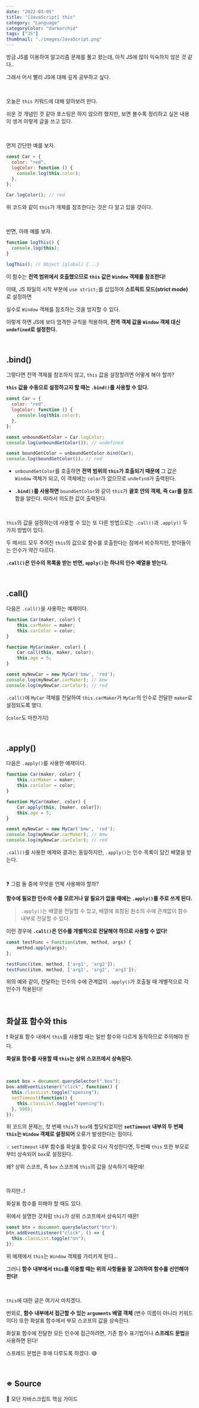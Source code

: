 ```yaml
---
date: "2022-03-05"
title: "[JavaScript] this"
category: "Language"
categoryColor: "darkorchid"
tags: ["JS"]
thumbnail: "./images/JavaScript.png"
---
```


방금 JS를 이용하여 알고리즘 문제를 풀고 왔는데, 아직 JS에 많이 익숙하지 않은 것 같다..

그래서 어서 빨리 JS에 대해 깊게 공부하고 싶다.

<br />

오늘은 `this` 키워드에 대해 알아보려 한다.

쉬운 것 개념인 것 같아 포스팅은 하지 않으려 했지만, 보면 볼수록 정리하고 싶은 내용이 생겨 이렇게 글을 쓰고 있다.

<br />

먼저 간단한 예를 보자.

```js
const Car = {
  color: "red",
  logColor: function () {
    console.log(this.color);
  },
};

Car.logColor(); // red
```

위 코드와 같이 `this`가 개체를 참조한다는 것은 다 알고 있을 것이다.

<br />

반면, 아래 예를 보자.

```js
function logThis() {
  console.log(this);
}

logThis(); // Object [global] {...}
```

이 함수는 **전역 범위에서 호출했으므로 `this` 값은 `Window` 객체를 참조한다!**

이때, JS 파일의 시작 부분에 `use strict;`를 삽입하여 **스트릭트 모드(strict mode)** 로 설정하면

실수로 `Window` 객체를 참조하는 것을 방지할 수 있다.

이렇게 하면 JS에 보다 엄격한 규칙을 적용하여, **전역 객체 값을 `Window` 객체 대신 `undefined`로 설정한다.**

<br />

## .bind()

그렇다면 전역 객체를 참조하지 않고, `this` 값을 설정할려면 어떻게 해야 할까?

**`this` 값을 수동으로 설정하고자 할 때는 `.bind()`를 사용할 수 있다.**

```js
const Car = {
  color: "red",
  logColor: function () {
    console.log(this.color);
  },
};

const unboundGetColor = Car.logColor;
console.log(unboundGetColor()); // undefined

const boundGetColor = unboundGetColor.bind(Car);
console.log(boundGetColor()); // red
```

- `unboundGetColor`를 호출하면 **전역 범위의 `this`가 호출되기 때문에** 그 값은 `Window` 객체가 되고, 이 객체에는 `color`가 없으므로 `undefind`가 출력된다.

- **`.bind()`를 사용하면** `boundGetColor`와 같이 `this`가 **괄호 안의 객체, 즉 `Car`를 참조**함을 알린다. 따라서 의도한 값이 출력된다.

<br />

`this`의 값을 설정하는데 사용할 수 있는 또 다른 방법으로는 `.call()`과 `.apply()` 두 가지 방법이 있다.

두 메서드 모두 주어진 `this`의 값으로 함수를 호출한다는 점에서 비슷하지만, 받아들이는 인수가 약간 다르다.

**`.call()`은 인수의 목록을 받는 반면, `apply()`는 하나의 인수 배열을 받는다.**

<br />

## .call()

다음은 `.call()`을 사용하는 예제이다.

```js
function Car(maker, color) {
    this.carMaker = maker;
    this.carColor = color;
}

function MyCar(maker, color) {
    Car.call(this, maker, color);
    this.age = 5;
}

const myNewCar = new MyCar('bmw', 'red');
console.log(myNewCar.carMaker); // bmw
console.log(myNewCar.carColor); // red
```

`.call()`에 `MyCar` 객체를 전달하여 `this.carMaker`가 `MyCar`의 인수로 전달한 `maker`로 설정되도록 했다. 

(`color`도 마찬가지)

<br />

## .apply()

다음은 `.apply()`를 사용한 예제이다.

```js
function Car(maker, color) {
    this.carMaker = maker;
    this.carColor = color;
}

function MyCar(maker, color) {
    Car.apply(this, [maker, color]);
    this.age = 5;
}

const myNewCar = new MyCar('bmw', 'red');
console.log(myNewCar.carMaker); // bmw
console.log(myNewCar.carColor); // red
```

`.call()`를 사용한 예제와 결과는 동일하지만, `.apply()`는 인수 목록이 담긴 배열을 받는다.

<br />

❓ 그럼 둘 중에 무엇을 언제 사용해야 할까?

**함수에 필요한 인수의 수를 모르거나 알 필요가 없을 때에는 `.apply()`를 주로 쓰게 된다.**

> `.apply()`는 배열을 전달할 수 있고, 배열에 포함된 원소의 수에 관계없이 함수 내부로 전달할 수 있다.

이런 경우에 **`.call()`은 인수를 개별적으로 전달해야 하므로 사용할 수 없다!**

```js
const testFunc = Function(item, method, args) {
    method.apply(args);
};

testFunc(item, method, ['arg1', 'arg2']);
testFunc(item, method, ['arg1', 'arg2', 'arg3']);
```

위의 예와 같이, 전달하는 인수의 수에 관계없이 `.apply()`가 호출될 때 개별적으로 각 인수가 적용된다!

<br />

## 화살표 함수와 this

❗️ 화살표 함수 내에서 `this`를 사용할 때는 일반 함수와 다르게 동작하므로 주의해야 한다.

**화살표 함수를 사용할 때 `this`는 상위 스코프에서 상속된다.**

<br />

```js
const box = document.querySelector(".box");
box.addEventListener("click", function() {
  this.classList.toggle("opening");
  setTimeout(function() {
    this.classList.toggle("opening");
  }, 500);
});
```

위 코드의 문제는, 첫 번째 `this`가 `box`에 할당되었지만 **`setTimeout` 내부의 두 번째 `this`는 `Window` 객체로 설정되어** 오류가 발생한다는 점이다.

💡 `setTimeout` 내부 함수를 화살표 함수로 다시 작성한다면, 두번째 `this` 또한 부모로부터 상속되어 `box`로 설정된다.

왜? 상위 스코프, 즉 `box` 스코프에 `this`의 값을 상속하기 때문에!

<br />

하지만..!

화살표 함수를 피해야 할 때도 있다.

위에서 설명한 것처럼 `this`가 상위 스코프에서 상속되기 때문!

```js
const btn = document.querySelector("btn");
btn.addEventListener("click", () => {
  this.classList.toggle("on");
});
```

위 예제에서 `this`는 `Window` 객체를 가리키게 된다...

그러니 **함수 내부에서 `this`를 이용할 때는 위의 사항들을 잘 고려하여 함수를 선언해야 한다!**

<br />

`this`에 대한 글은 여기서 마치겠다.

번외로, **함수 내부에서 접근할 수 있는 `arguments` 배열 객체** (변수 이름이 아니라 키워드이다) 또한 화살표 함수에서 부모 스코프의 값을 상속한다.

화살표 함수에 전달한 모든 인수에 접근하려면, 기존 함수 표기법이나 **스프레드 문법**을 사용하면 된다!

스프레드 문법은 후에 다루도록 하겠다. 😅

<br />

## ※ Source

📖 모던 자바스크립트 핵심 가이드